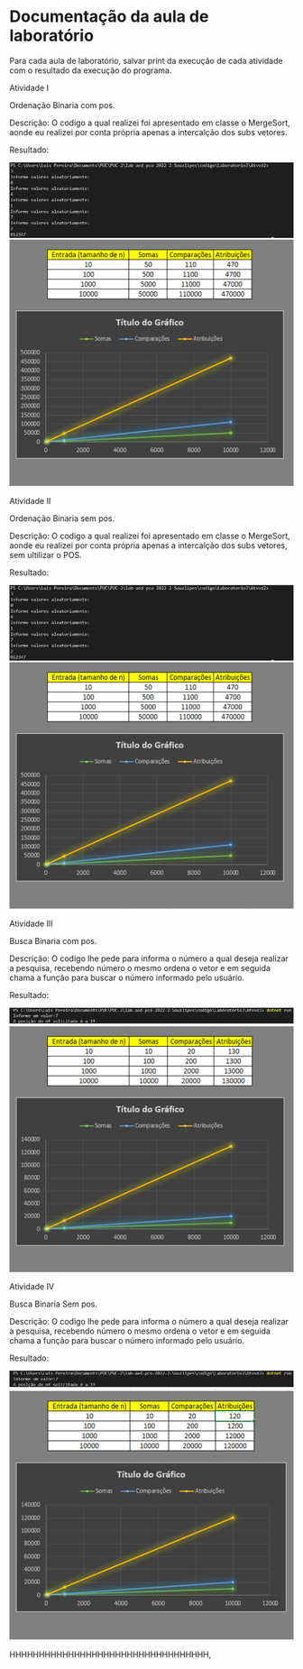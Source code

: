 # Documentação da aula de laboratório

Para cada aula de laboratório, salvar print da execução de cada atividade com o resultado da execução do programa.


Atividade I

Ordenação Binaria com pos.

Descrição: 
O codigo a qual realizei foi apresentado em classe o MergeSort, aonde eu realizei por conta própria apenas a intercalção dos subs vetores.

Resultado:

![Resultado:](img/atvdd1.png)
![Gráfico:](img/graficos_atvvd1.png)


Atividade II

Ordenação Binaria sem pos.

Descrição: 
O codigo a qual realizei foi apresentado em classe o MergeSort, aonde eu realizei por conta própria apenas a intercalção dos subs vetores, sem ultilizar o POS.

Resultado:

![Resultado:](img/atvdd1.png)
![Gráfico:](img/graficos_atvvd1.png)


Atividade III

Busca Binaria com pos.

Descrição: 
O codigo lhe pede para informa o número a qual deseja realizar a pesquisa, recebendo número o mesmo ordena o vetor e em seguida chama a função para buscar o número informado pelo usuário.

Resultado:

![Resultado:](img/atvdd3.png)
![Gráfico:](img/graficos_atvvd3.png)




Atividade IV

Busca Binaria Sem pos.

Descrição: 
O codigo lhe pede para informa o número a qual deseja realizar a pesquisa, recebendo número o mesmo ordena o vetor e em seguida chama a função para buscar o número informado pelo usuário.

Resultado:

![Resultado:](img/atvdd3.png)
![Gráfico:](img/graficos_atvvd4.png)

HHHHHHHHHHHHHHHHHHHHHHHHHHHHHHHHHH,

